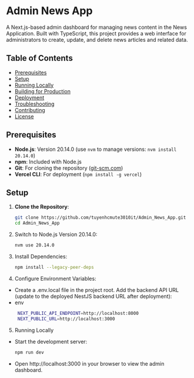 # Admin News App

A Next.js-based admin dashboard for managing news content in the News Application. Built with TypeScript, this project provides a web interface for administrators to create, update, and delete news articles and related data.

## Table of Contents

- [Prerequisites](#prerequisites)
- [Setup](#setup)
- [Running Locally](#running-locally)
- [Building for Production](#building-for-production)
- [Deployment](#deployment)
- [Troubleshooting](#troubleshooting)
- [Contributing](#contributing)
- [License](#license)

## Prerequisites

- **Node.js**: Version 20.14.0 (use `nvm` to manage versions: `nvm install 20.14.0`)
- **npm**: Included with Node.js
- **Git**: For cloning the repository ([git-scm.com](https://git-scm.com))
- **Vercel CLI**: For deployment (`npm install -g vercel`)

## Setup

1. **Clone the Repository**:

   ```bash
   git clone https://github.com/tuyenhcmute3010it/Admin_News_App.git
   cd Admin_News_App
   ```

2. Switch to Node.js Version 20.14.0:

   ```bash
   nvm use 20.14.0
   ```

3. Install Dependencies:
   ```bash
   npm install --legacy-peer-deps
   ```
4. Configure Environment Variables:

- Create a .env.local file in the project root.
  Add the backend API URL (update to the deployed NestJS backend URL after deployment):
- env
  ```bash
   NEXT_PUBLIC_API_ENDPOINT=http://localhost:8000
   NEXT_PUBLIC_URL=http://localhost:3000
  ```
5. Running Locally

- Start the development server:

   ```bash
   npm run dev
- Open http://localhost:3000 in your browser to view the admin dashboard.
